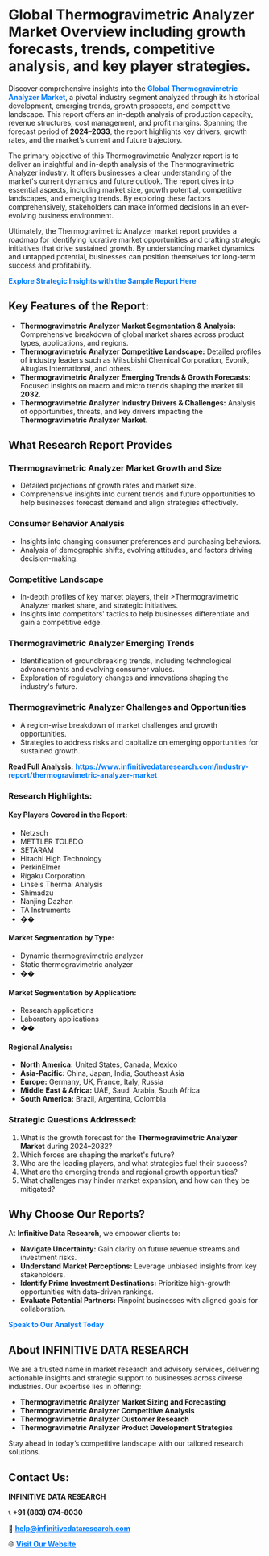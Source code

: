 <h1>Global Thermogravimetric Analyzer Market Overview including growth forecasts, trends, competitive analysis, and key player strategies.</h1>
<p>
Discover comprehensive insights into the 
<a href="https://www.infinitivedataresearch.com/industry-report/thermogravimetric-analyzer-market" rel="dofollow" style="color: #007BFF; text-decoration: none;"><strong>Global Thermogravimetric Analyzer Market</strong></a>, a pivotal industry segment analyzed through its historical development, emerging trends, growth prospects, and competitive landscape. This report offers an in-depth analysis of production capacity, revenue structures, cost management, and profit margins. Spanning the forecast period of <strong>2024–2033</strong>, the report highlights key drivers, growth rates, and the market’s current and future trajectory.
</p>
<p>
The primary objective of this Thermogravimetric Analyzer report is to deliver an insightful and in-depth analysis of the Thermogravimetric Analyzer industry. It offers businesses a clear understanding of the market's current dynamics and future outlook. The report dives into essential aspects, including market size, growth potential, competitive landscapes, and emerging trends. By exploring these factors comprehensively, stakeholders can make informed decisions in an ever-evolving business environment.
</p>
<p>
Ultimately, the Thermogravimetric Analyzer market report provides a roadmap for identifying lucrative market opportunities and crafting strategic initiatives that drive sustained growth. By understanding market dynamics and untapped potential, businesses can position themselves for long-term success and profitability.
</p>
<p>
<a href="https://www.infinitivedataresearch.com/request-sample/reportId=108883" style="color: #007BFF; text-decoration: none;"><strong>Explore Strategic Insights with the Sample Report Here</strong></a>
</p>

<h2>Key Features of the Report:</h2>
<ul>
<li><strong>Thermogravimetric Analyzer Market Segmentation & Analysis:</strong> Comprehensive breakdown of global market shares across product types, applications, and regions.</li>
<li><strong>Thermogravimetric Analyzer Competitive Landscape:</strong> Detailed profiles of industry leaders such as Mitsubishi Chemical Corporation, Evonik, Altuglas International, and others.</li>
<li><strong>Thermogravimetric Analyzer Emerging Trends & Growth Forecasts:</strong> Focused insights on macro and micro trends shaping the market till <strong>2032</strong>.</li>
<li><strong>Thermogravimetric Analyzer Industry Drivers & Challenges:</strong> Analysis of opportunities, threats, and key drivers impacting the <strong>Thermogravimetric Analyzer Market</strong>.</li>
</ul>

<h2>What Research Report Provides</h2>
<h3>Thermogravimetric Analyzer Market Growth and Size</h3>
<ul>
<li>Detailed projections of growth rates and market size.</li>
<li>Comprehensive insights into current trends and future opportunities to help businesses forecast demand and align strategies effectively.</li>
</ul>

<h3>Consumer Behavior Analysis</h3>
<ul>
<li>Insights into changing consumer preferences and purchasing behaviors.</li>
<li>Analysis of demographic shifts, evolving attitudes, and factors driving decision-making.</li>
</ul>

<h3>Competitive Landscape</h3>
<ul>
<li>In-depth profiles of key market players, their >Thermogravimetric Analyzer market share, and strategic initiatives.</li>
<li>Insights into competitors' tactics to help businesses differentiate and gain a competitive edge.</li>
</ul>

<h3>Thermogravimetric Analyzer Emerging Trends</h3>
<ul>
<li>Identification of groundbreaking trends, including technological advancements and evolving consumer values.</li>
<li>Exploration of regulatory changes and innovations shaping the industry's future.</li>
</ul>

<h3>Thermogravimetric Analyzer Challenges and Opportunities</h3>
<ul>
<li>A region-wise breakdown of market challenges and growth opportunities.</li>
<li>Strategies to address risks and capitalize on emerging opportunities for sustained growth.</li>
</ul>
<p><strong>Read Full Analysis:</strong> <a href="https://www.infinitivedataresearch.com/industry-report/thermogravimetric-analyzer-market" rel="dofollow" style="color: #007BFF; text-decoration: none;"><strong>https://www.infinitivedataresearch.com/industry-report/thermogravimetric-analyzer-market</strong></a></p>
<h3>Research Highlights:</h3>
<h4>Key Players Covered in the Report:</h4>
<ul><li>Netzsch</li><li>METTLER TOLEDO</li><li>SETARAM</li><li>Hitachi High Technology</li><li>PerkinElmer</li><li>Rigaku Corporation</li><li>Linseis Thermal Analysis</li><li>Shimadzu</li><li>Nanjing Dazhan</li><li>TA Instruments</li><li>��</li></ul>
<h4>Market Segmentation by Type:</h4>
<ul><li>Dynamic thermogravimetric analyzer</li><li>Static thermogravimetric analyzer</li><li>��</li></ul>
<h4>Market Segmentation by Application:</h4>
<ul><li>Research applications</li><li>Laboratory applications</li><li>��</li></ul>

<h4>Regional Analysis:</h4>
<ul>
<li><strong>North America:</strong> United States, Canada, Mexico</li>
<li><strong>Asia-Pacific:</strong> China, Japan, India, Southeast Asia</li>
<li><strong>Europe:</strong> Germany, UK, France, Italy, Russia</li>
<li><strong>Middle East & Africa:</strong> UAE, Saudi Arabia, South Africa</li>
<li><strong>South America:</strong> Brazil, Argentina, Colombia</li>
</ul>

<h3>Strategic Questions Addressed:</h3>
<ol>
<li>What is the growth forecast for the <strong>Thermogravimetric Analyzer Market</strong> during 2024–2032?</li>
<li>Which forces are shaping the market's future?</li>
<li>Who are the leading players, and what strategies fuel their success?</li>
<li>What are the emerging trends and regional growth opportunities?</li>
<li>What challenges may hinder market expansion, and how can they be mitigated?</li>
</ol>

<h2>Why Choose Our Reports?</h2>
<p>At <strong>Infinitive Data Research</strong>, we empower clients to:</p>
<ul>
<li><strong>Navigate Uncertainty:</strong> Gain clarity on future revenue streams and investment risks.</li>
<li><strong>Understand Market Perceptions:</strong> Leverage unbiased insights from key stakeholders.</li>
<li><strong>Identify Prime Investment Destinations:</strong> Prioritize high-growth opportunities with data-driven rankings.</li>
<li><strong>Evaluate Potential Partners:</strong> Pinpoint businesses with aligned goals for collaboration.</li>
</ul>
<p><a href="https://www.infinitivedataresearch.com/industry-report/thermogravimetric-analyzer-market" rel="dofollow" style="color: #007BFF; text-decoration: none;"><strong>Speak to Our Analyst Today</strong></a></p>

<h2>About INFINITIVE DATA RESEARCH</h2>
<p>We are a trusted name in market research and advisory services, delivering actionable insights and strategic support to businesses across diverse industries. Our expertise lies in offering:</p>
<ul>
<li><strong>Thermogravimetric Analyzer Market Sizing and Forecasting</strong></li>
<li><strong>Thermogravimetric Analyzer Competitive Analysis</strong></li>
<li><strong>Thermogravimetric Analyzer Customer Research</strong></li>
<li><strong>Thermogravimetric Analyzer Product Development Strategies</strong></li>
</ul>
<p>Stay ahead in today’s competitive landscape with our tailored research solutions.</p>

<h2>Contact Us:</h2>
<p><strong>INFINITIVE DATA RESEARCH</strong></p>
<p>📞 <strong>+91 (883) 074-8030</strong></p>
<p>📧 <strong><a href="mailto:help@infinitivedataresearch.com" style="color: #007BFF;">help@infinitivedataresearch.com</a></strong></p>
<p>🌐 <strong><a href="https://www.infinitivedataresearch.com" rel="dofollow" style="color: #007BFF;">Visit Our Website</a></strong></p>